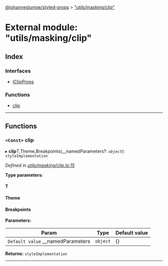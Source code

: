 [@johanneslumpe/styled-props](../README.md) > ["utils/masking/clip"](../modules/_utils_masking_clip_.md)

# External module: "utils/masking/clip"

## Index

### Interfaces

* [IClipProps](../interfaces/_utils_masking_clip_.iclipprops.md)

### Functions

* [clip](_utils_masking_clip_.md#clip)

---

## Functions

<a id="clip"></a>

### `<Const>` clip

▸ **clip**T,Theme,Breakpoints(__namedParameters?: *`object`*): `styleImplementation`

*Defined in [utils/masking/clip.ts:15](https://github.com/johanneslumpe/styled-props/blob/3abf398/src/utils/masking/clip.ts#L15)*

**Type parameters:**

#### T 
#### Theme 
#### Breakpoints 
**Parameters:**

| Param | Type | Default value |
| ------ | ------ | ------ |
| `Default value` __namedParameters | `object` |  {} |

**Returns:** `styleImplementation`

___

